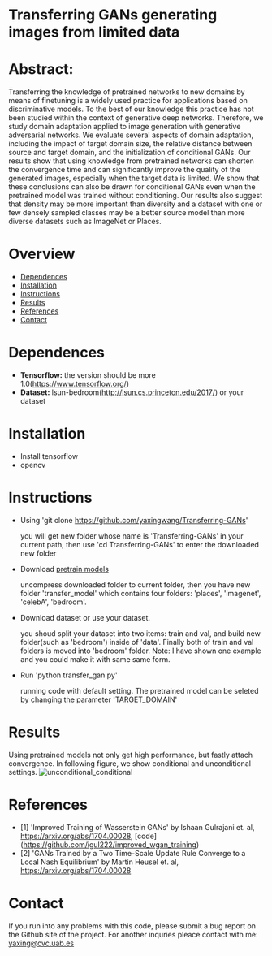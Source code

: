 # Transferring GANs generating images from limited data
# Abstract: 
Transferring the knowledge of pretrained networks to new domains by means of finetuning is a widely used practice for applications based on discriminative models. To the best of our knowledge this practice has not been studied within the context of generative deep networks. Therefore, we study domain adaptation applied to image generation with generative adversarial networks. We evaluate several aspects of domain adaptation, including the impact of target domain size, the relative distance between source and target domain, and the initialization of conditional GANs. Our results show that using knowledge from pretrained networks can shorten the convergence time and can significantly improve the quality of the generated images, especially when the target data is limited. We show that these conclusions can also be drawn for conditional GANs even when the pretrained model was trained without conditioning. Our results also suggest that density may be more important than diversity and a dataset with one or few densely sampled classes may be a better source model than more diverse datasets such as ImageNet or Places.

# Overview 
- [Dependences](#dependences)
- [Installation](#installtion)
- [Instructions](#instructions)
- [Results](#results)
- [References](#references)
- [Contact](#contact)
# Dependences 
- **Tensorflow:** the version should be more 1.0(https://www.tensorflow.org/)
- **Dataset:** lsun-bedroom(http://lsun.cs.princeton.edu/2017/) or your dataset 

# Installation 
- Install tensorflow
- opencv 
# Instructions
- Using 'git clone https://github.com/yaxingwang/Transferring-GANs'

    you will get new folder whose name is 'Transferring-GANs' in your current path, then  use 'cd Transferring-GANs' to enter the downloaded new folder
    
- Download [pretrain models](https://drive.google.com/drive/folders/1KYzR-NEwKT1582USX31samfZ3JoJ5ija)

    uncompress downloaded folder to current folder, then you have new folder 'transfer_model'  which contains four folders: 'places', 'imagenet', 'celebA', 'bedroom'.

- Download dataset or use your dataset.
    
    you shoud split your dataset into two items: train and val, and build new folder(such as 'bedroom') inside of 'data'. Finally both of train and val folders is moved into 'bedroom' folder.
    Note: I have shown one example and you could make it with same same form.

- Run 'python transfer_gan.py'

   running code with default setting. The pretrained model can be seleted by changing the parameter 'TARGET_DOMAIN'
 
# Results 
Using pretrained models not only get high performance, but fastly attach convergence. In following figure, we show conditional and unconditional settings.
![unconditional_conditional](https://user-images.githubusercontent.com/16056485/40908899-5d8484be-67e8-11e8-894c-d4b19a54e48c.png)

# References 
- \[1\] 'Improved Training of Wasserstein GANs' by Ishaan Gulrajani et. al, https://arxiv.org/abs/1704.00028, [code] (https://github.com/igul222/improved_wgan_training)
- \[2\] 'GANs Trained by a Two Time-Scale Update Rule Converge to a Local Nash Equilibrium' by Martin Heusel  et. al, https://arxiv.org/abs/1704.00028
# Contact

If you run into any problems with this code, please submit a bug report on the Github site of the project. For another inquries pleace contact with me: yaxing@cvc.uab.es
